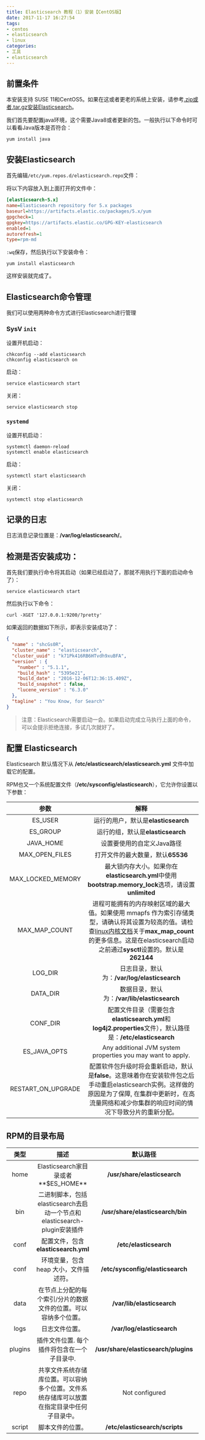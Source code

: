 ```yaml
---
title: Elasticsearch 教程（1）安装【CentOS版】
date: 2017-11-17 16:27:54
tags:
- centos
- elasticsearch
- linux
categories:
- 工具
- elasticsearch
---
```

## 前置条件

本安装支持 SUSE 11和CentOS5。如果在这或者更老的系统上安装，请参考[.zip或者.tar.gz安装Elasticsearch](https://www.elastic.co/guide/en/elasticsearch/reference/5.1/zip-targz.html)。


我们首先要配置java环境，这个需要Java8或者更新的包。一般执行以下命令时可以看看Java版本是否符合：

````shell
yum install java
````

## 安装Elasticsearch

首先编辑`/etc/yum.repos.d/elasticsearch.repo`文件：

将以下内容放入到上面打开的文件中：

````ini
[elasticsearch-5.x]
name=Elasticsearch repository for 5.x packages
baseurl=https://artifacts.elastic.co/packages/5.x/yum
gpgcheck=1
gpgkey=https://artifacts.elastic.co/GPG-KEY-elasticsearch
enabled=1
autorefresh=1
type=rpm-md
````

`:wq`保存，然后执行以下安装命令：

````shell
yum install elasticsearch
````

这样安装就完成了。

## Elasticsearch命令管理

我们可以使用两种命令方式进行Elasticsearch进行管理

### SysV `init`

设置开机启动：

````shell
chkconfig --add elasticsearch
chkconfig elasticsearch on
````

启动：

````shell
service elasticsearch start
````

关闭：

````shell
service elasticsearch stop
````

### `systemd`

设置开机启动：

````shell
systemctl daemon-reload
systemctl enable elasticsearch
````

启动：

````shell
systemctl start elasticsearch
````

关闭：

````shell
systemctl stop elasticsearch
````

## 记录的日志

日志消息记录位置是：**/var/log/elasticsearch/**。

## 检测是否安装成功：

首先我们要执行命令将其启动（如果已经启动了，那就不用执行下面的启动命令了）：

````shell
service elasticsearch start
````

然后执行以下命令：

````shell
curl -XGET '127.0.0.1:9200/?pretty'
````

如果返回的数据如下所示，即表示安装成功了：

````json
{
  "name" : "shcGs0R",
  "cluster_name" : "elasticsearch",
  "cluster_uuid" : "k71Pk416RB6HTvdh9xuBFA",
  "version" : {
    "number" : "5.1.1",
    "build_hash" : "5395e21",
    "build_date" : "2016-12-06T12:36:15.409Z",
    "build_snapshot" : false,
    "lucene_version" : "6.3.0"
  },
  "tagline" : "You Know, for Search"
}
````

> 注意：Elasticsearch需要启动一会。如果启动完成立马执行上面的命令，可以会提示拒绝连接，多试几次就好了。

## 配置 Elasticsearch

Elasticsearch 默认情况下从 **/etc/elasticsearch/elasticsearch.yml** 文件中加载它的配置。

RPM也又一个系统配置文件（**/etc/sysconfig/elasticsearch**），它允许你设置以下参数：

|参数|解释|
|:--:|:--:|
|ES_USER|运行的用户，默认是**elasticsearch**|
|ES_GROUP|运行的组，默认是**elasticsearch**|
|JAVA_HOME|设置要使用的自定义Java路径|
|MAX_OPEN_FILES|打开文件的最大数量，默认**65536**|
|MAX_LOCKED_MEMORY|最大锁内存大小。如果你在**elasticsearch.yml**中使用**bootstrap.memory_lock**选项，请设置**unlimited**|
|MAX_MAP_COUNT|进程可能拥有的内存映射区域的最大值。如果使用 mmapfs 作为索引存储类型，请确认将其设置为较高的值。请检查[linux内核文档](https://github.com/torvalds/linux/blob/master/Documentation/sysctl/vm.txt)关于**max_map_count**的更多信息。这是在elasticsearch启动之前通过**sysctl**设置的。默认是**262144**|
|LOG_DIR|日志目录，默认为：**/var/log/elasticsearch**|
|DATA_DIR|数据目录，默认为：**/var/lib/elasticsearch**|
|CONF_DIR|配置文件目录（需要包含**elasticsearch.yml**和**log4j2.properties**文件），默认路径是：**/etc/elasticsearch**|
|ES_JAVA_OPTS|Any additional JVM system properties you may want to apply.|
|RESTART_ON_UPGRADE|配置软件包升级时将会重新启动，默认是**false**。这意味着你在安装软件包之后手动重启elasticsearch实例。这样做的原因是为了保障, 在集群中更新时，在高流量网络和减少你集群的响应时间的情况下导致分片的重新分配。|

## RPM的目录布局

|类型|描述|默认路径|设置|
|:--:|:--:|:--:|:--:|
|home|Elasticsearch家目录或者**$ES_HOME** |**/usr/share/elasticsearch**|&nbsp;|
|bin|二进制脚本，包括elasticsearch去启动一个节点和elasticsearch-plugin安装插件|**/usr/share/elasticsearch/bin**|&nbsp;|
|conf|配置文件，包含**elasticsearch.yml** | **/etc/elasticsearch** | **path.conf** |
|conf|环境变量，包含 heap 大小，文件描述符。|**/etc/sysconfig/elasticsearch**|&nbsp;|
|data|在节点上分配的每个索引/分片的数据文件的位置。可以容纳多个位置。|**/var/lib/elasticsearch**|**path.data**|
|logs|日志文件位置。|**/var/log/elasticsearch** | **path.logs** |
|plugins|插件文件位置. 每个插件将包含在一个子目录中.|**/usr/share/elasticsearch/plugins**|&nbsp;|
|repo|共享文件系统存储库位置。可以容纳多个位置。文件系统存储库可以放置在指定目录中任何子目录中。|Not configured|**path.repo**|
|script|脚本文件的位置。|**/etc/elasticsearch/scripts**|**path.scripts**|
